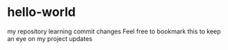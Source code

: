 # hello-world
my repository
learning commit changes
Feel free to bookmark this to keep an eye on my project updates
